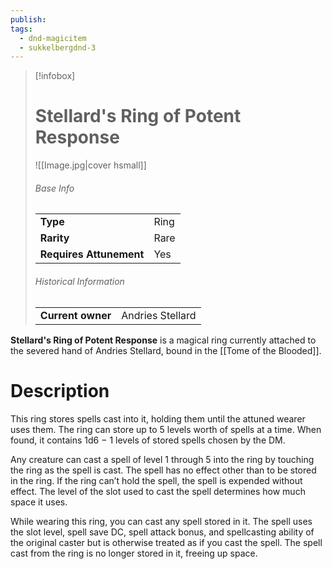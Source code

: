 ```yaml
---
publish: 
tags:
  - dnd-magicitem
  - sukkelbergdnd-3
---
```


> [!infobox]  
> # Stellard's Ring of Potent Response
> ![[Image.jpg|cover hsmall]]
> ###### Base Info
> | | |
> |---|---|
> | **Type** | Ring |
> | **Rarity** | Rare |
> | **Requires Attunement** | Yes |
> ###### Historical Information
> | | |
> |---|---|
> | **Current owner** | Andries Stellard |

**Stellard's Ring of Potent Response** is a magical ring currently attached to the severed hand of Andries Stellard, bound in the [[Tome of the Blooded]]. 
# Description
This ring stores spells cast into it, holding them until the attuned wearer uses them. The ring can store up to 5 levels worth of spells at a time. When found, it contains 1d6 − 1 levels of stored spells chosen by the DM.

Any creature can cast a spell of level 1 through 5 into the ring by touching the ring as the spell is cast. The spell has no effect other than to be stored in the ring. If the ring can’t hold the spell, the spell is expended without effect. The level of the slot used to cast the spell determines how much space it uses.

While wearing this ring, you can cast any spell stored in it. The spell uses the slot level, spell save DC, spell attack bonus, and spellcasting ability of the original caster but is otherwise treated as if you cast the spell. The spell cast from the ring is no longer stored in it, freeing up space.